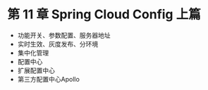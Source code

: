 # 第 11 章 Spring Cloud Config 上篇

- 功能开关、参数配置、服务器地址
- 实时生效、灰度发布、分环境
- 集中化管理
- 配置中心
- 扩展配置中心
- 第三方配置中心Apollo
